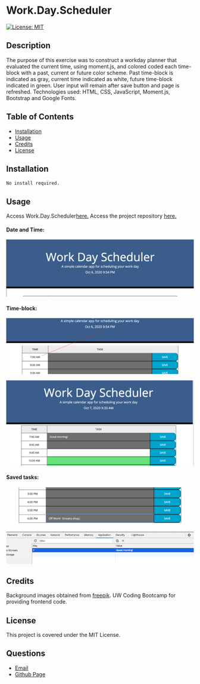 
# Work.Day.Scheduler

[![License: MIT](https://img.shields.io/badge/License-MIT-yellow.svg)](https://opensource.org/licenses/MIT)
      
     
## Description

The purpose of this exercise was to construct a workday planner that evaluated the current time, using moment.js, and colored coded each time-block with a past, current or future color scheme.  Past time-block is indicated as gray, current time indicated as white, future time-block indicated in green.  User input will remain after save button and page is refreshed.  Technologies used: HTML, CSS, JavaScript, Moment.js, Bootstrap and Google Fonts.

## Table of Contents
 
* [Installation](#installation)
* [Usage](#usage)
* [Credits](#credits)
* [License](#license)
 
## Installation
```
No install required.
``` 

## Usage
Access Work.Day.Scheduler[here.](https://lee-amber-alex.github.io/Work.Day.Scheduler/) 
Access the project repository  [here.](https://github.com/lee-amber-alex/Work.Day.Scheduler)  

#### Date and Time:

![Date and Time.](screenshots/DateandTimeStart.png)  

#### Time-block:

![Color Scheme.](screenshots/ColorTime.png)  

![Color Scheme.](screenshots/ColorTime2.png)  

#### Saved tasks:

![Saved tasks.](screenshots/TypeAndSave.png)  

![Saved tasks.](screenshots/TypeAndSave2.png)  

## Credits  
Background images obtained from [freepik](http://www.freepik.com).
UW Coding Bootcamp for providing frontend code.

## License
This project is covered under the MIT License.
 

## Questions
- [Email](lee.amber.alex@gmail.com)
- [Github Page](https://github.com/lee-amber-alex)
 
